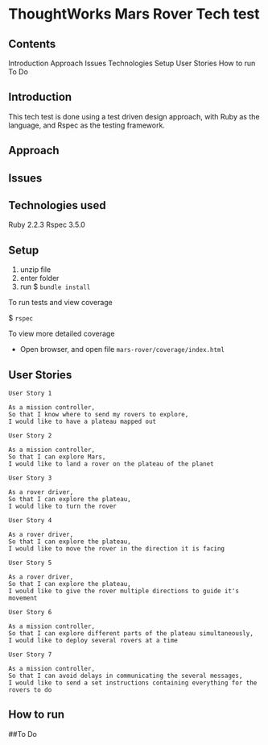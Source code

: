# ThoughtWorks Mars Rover Tech test

## Contents

Introduction
Approach
Issues
Technologies
Setup
User Stories
How to run
To Do

## Introduction

This tech test is done using a test driven design approach, with Ruby as the language, and Rspec as the testing framework.

## Approach

## Issues

## Technologies used

Ruby 2.2.3
Rspec 3.5.0

## Setup

1. unzip file
2. enter folder
3. run $ `bundle install`

To run tests and view coverage

$ `rspec`

To view more detailed coverage

- Open browser, and open file `mars-rover/coverage/index.html`

## User Stories

```
User Story 1

As a mission controller,
So that I know where to send my rovers to explore,
I would like to have a plateau mapped out

User Story 2

As a mission controller,
So that I can explore Mars,
I would like to land a rover on the plateau of the planet

User Story 3

As a rover driver,
So that I can explore the plateau,
I would like to turn the rover

User Story 4

As a rover driver,
So that I can explore the plateau,
I would like to move the rover in the direction it is facing

User Story 5

As a rover driver,
So that I can explore the plateau,
I would like to give the rover multiple directions to guide it's movement

User Story 6

As a mission controller,
So that I can explore different parts of the plateau simultaneously,
I would like to deploy several rovers at a time

User Story 7

As a mission controller,
So that I can avoid delays in communicating the several messages,
I would like to send a set instructions containing everything for the rovers to do

```

## How to run

##To Do
